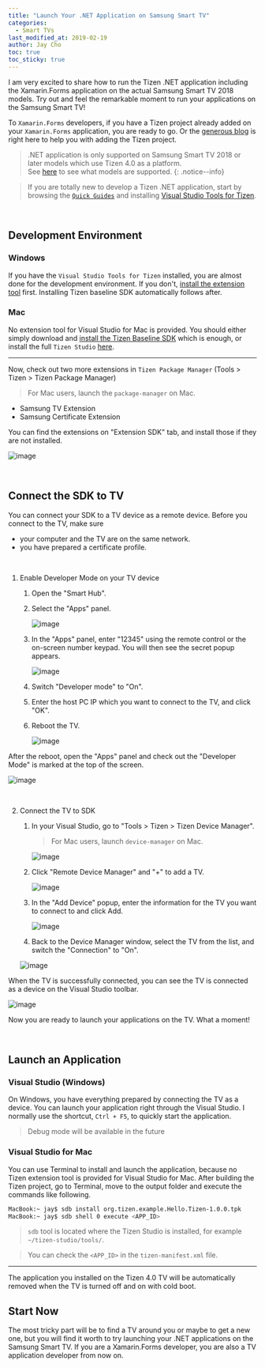 ```yaml
---
title: "Launch Your .NET Application on Samsung Smart TV"
categories:
  - Smart TVs
last_modified_at: 2019-02-19
author: Jay Cho
toc: true
toc_sticky: true
---
```


I am very excited to share how to run the Tizen .NET application including the Xamarin.Forms application on the actual Samsung Smart TV 2018 models.
Try out and feel the remarkable moment to run your applications on the Samsung Smart TV!

To `Xamarin.Forms` developers, if you have a Tizen project already added on your `Xamarin.Forms` application, you are ready to go.
Or the [generous blog](https://blog.xamarin.com/add-tizen-projects-xamarin-forms-apps/) is right here to help you with adding the Tizen project.

> .NET application is only supported on Samsung Smart TV 2018 or later models which use Tizen 4.0 as a platform. <br/> See [here](https://developer.samsung.com/tv/develop/specifications/tv-model-groups) to see what models are supported.
{: .notice--info}

> If you are totally new to develop a Tizen .NET application, start by browsing the [`Quick Guides`]({{site.url}}{{site.baseurl}}/guides) and installing [Visual Studio Tools for Tizen](https://developer.tizen.org/development/visual-studio-tools-tizen/installing-visual-studio-tools-tizen).

<br/>

## Development Environment
### Windows
If you have the `Visual Studio Tools for Tizen` installed, you are almost done for the development environment.
If you don't, [install the extension tool](https://developer.tizen.org/development/visual-studio-tools-tizen/installing-visual-studio-tools-tizen) first. Installing Tizen baseline SDK automatically follows after.
### Mac
No extension tool for Visual Studio for Mac is provided. You should either simply download and [install the Tizen Baseline SDK]({{site.url}}{{site.baseurl}}/environment/tizen-baseline-sdk/) which is enough, or install the full `Tizen Studio` [here](https://developer.tizen.org/development/tizen-studio/download).


---

Now, check out two more extensions in `Tizen Package Manager` (Tools > Tizen > Tizen Package Manager)
> For Mac users, launch the `package-manager` on Mac.

- Samsung TV Extension
- Samsung Certificate Extension

You can find the extensions on "Extension SDK" tab, and install those if they are not installed.

![image]({{site.url}}{{site.baseurl}}/assets/images/posts/launch-your-.net-application-on-samsung-smart-tv/package_manager.png)

<br/>

## Connect the SDK to TV
You can connect your SDK to a TV device as a remote device.
Before you connect to the TV, make sure
- your computer and the TV are on the same network.
- you have prepared a certificate profile.

<br/>

1. Enable Developer Mode on your TV device
    1.  Open the "Smart Hub".
    2.  Select the "Apps" panel.

        ![image]({{site.url}}{{site.baseurl}}/assets/images/posts/launch-your-.net-application-on-samsung-smart-tv/apps_panel.png)

    3. In the "Apps" panel, enter "12345" using the remote control or the on-screen number keypad.
       You will then see the secret popup appears.

       ![image]({{site.url}}{{site.baseurl}}/assets/images/posts/launch-your-.net-application-on-samsung-smart-tv/dev_mode_popup.png)
    4. Switch "Developer mode" to "On".
    5. Enter the host PC IP which you want to connect to the TV, and click "OK".
    6. Reboot the TV.

       ![image]({{site.url}}{{site.baseurl}}/assets/images/posts/launch-your-.net-application-on-samsung-smart-tv/reboot_popup.png)

After the reboot, open the "Apps" panel and check out the "Developer Mode" is marked at the top of the screen.

![image]({{site.url}}{{site.baseurl}}/assets/images/posts/launch-your-.net-application-on-samsung-smart-tv/dev_mode.png)

<br/>

2. Connect the TV to SDK
    1. In your Visual Studio, go to "Tools > Tizen > Tizen Device Manager".
       > For Mac users, launch `device-manager` on Mac.

       ![image]({{site.url}}{{site.baseurl}}/assets/images/posts/launch-your-.net-application-on-samsung-smart-tv/device_manager1.png)

    2. Click "Remote Device Manager" and "+" to add a TV.

       ![image]({{site.url}}{{site.baseurl}}/assets/images/posts/launch-your-.net-application-on-samsung-smart-tv/device_manager2.png)

    3. In the "Add Device" popup, enter the information for the TV you want to connect to and click Add.

       ![image]({{site.url}}{{site.baseurl}}/assets/images/posts/launch-your-.net-application-on-samsung-smart-tv/device_manager3.png)

    4. Back to the Device Manager window, select the TV from the list, and switch the "Connection" to "On".

      ![image]({{site.url}}{{site.baseurl}}/assets/images/posts/launch-your-.net-application-on-samsung-smart-tv/device_manager4.png)

When the TV is successfully connected, you can see the TV is connected as a device on the Visual Studio toolbar.

![image]({{site.url}}{{site.baseurl}}/assets/images/posts/launch-your-.net-application-on-samsung-smart-tv/vs_toolbar.png)

Now you are ready to launch your applications on the TV. What a moment!

<br />

## Launch an Application
### Visual Studio (Windows)
On Windows, you have everything prepared by connecting the TV as a device. You can launch your application right through the Visual Studio. I normally use the shortcut, `Ctrl + F5`, to quickly start the application.

> Debug mode will be available in the future

### Visual Studio for Mac
You can use Terminal to install and launch the application, because no Tizen extension tool is provided for Visual Studio for Mac.
After building the Tizen project, go to Terminal, move to the output folder and execute the commands like following.

```sh
MacBook:~ jay$ sdb install org.tizen.example.Hello.Tizen-1.0.0.tpk
MacBook:~ jay$ sdb shell 0 execute <APP_ID>
```
> `sdb` tool is located where the Tizen Studio is installed, for example `~/tizen-studio/tools/`.

> You can check the `<APP_ID>` in the `tizen-manifest.xml` file.

---

The application you installed on the Tizen 4.0 TV will be automatically removed when the TV is turned off and on with cold boot.


## Start Now
The most tricky part will be to find a TV around you or maybe to get a new one, but you will find it worth to try launching your .NET applications on the Samsung Smart TV. If you are a Xamarin.Forms developer, you are also a TV application developer from now on. <br/>
